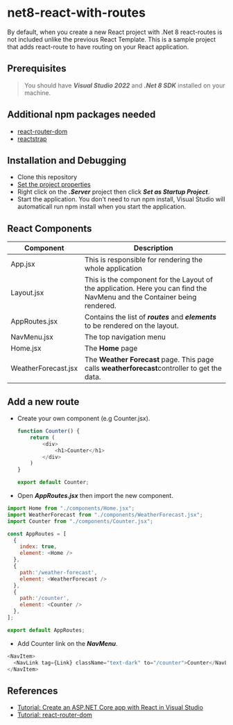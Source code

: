 # net8-react-with-routes
By default, when you create a new React project with .Net 8 react-routes is not included unlike the previous React Template.
This is a sample project that adds react-route to have routing on your React application.

## Prerequisites
> You should have ***Visual Studio 2022*** and ***.Net 8 SDK*** installed on your machine.

## Additional npm packages needed
- [react-router-dom](https://www.npmjs.com/package/react-router-dom)
- [reactstrap](https://www.npmjs.com/package/reactstrap)

## Installation and Debugging

- Clone this repository
- [Set the project properties](https://learn.microsoft.com/en-us/visualstudio/javascript/tutorial-asp-net-core-with-react?view=vs-2022#set-the-project-properties)
- Right click on the ***.Server*** project then click ***Set as Startup Project***.
- Start the application. You don't need to run npm install, Visual Studio will automaticall run npm install when you start the application.

## React Components
Component| Description
  |-------|--------|
  |App.jsx | This is responsible for rendering the whole application|
  |Layout.jsx | This is the component for the Layout of the application. Here you can find the NavMenu and the Container being rendered.|
  |AppRoutes.jsx | Contains the list of ***routes*** and ***elements*** to be rendered on the layout.|
  |NavMenu.jsx | The top navigation menu|
  |Home.jsx | The **Home** page|
  |WeatherForecast.jsx| The **Weather Forecast** page. This page calls **weatherforecast**controller to get the data.| 

## Add a new route
- Create your own component (e.g Counter.jsx).
  
  ```javascript
  function Counter() {
      return (
          <div>
              <h1>Counter</h1>
          </div>
      )
  }
  
  export default Counter;
  ```
  
- Open ***AppRoutes.jsx*** then import the new component.
  
```javascript
import Home from "./components/Home.jsx";
import WeatherForecast from "./components/WeatherForecast.jsx";
import Counter from "./components/Counter.jsx";

const AppRoutes = [
  {
    index: true,
    element: <Home />
  },
  {
    path:'/weather-forecast',
    element: <WeatherForecast />
  },
  {
    path:'/counter',
    element: <Counter />
  },
];

export default AppRoutes;
```
- Add Counter link on the ***NavMenu***.
  
```javascript
<NavItem>
  <NavLink tag={Link} className="text-dark" to="/counter">Counter</NavLink>
</NavItem>
```

## References
- [Tutorial: Create an ASP.NET Core app with React in Visual Studio](https://learn.microsoft.com/en-us/visualstudio/javascript/tutorial-asp-net-core-with-react?view=vs-2022)
- [Tutorial: react-router-dom](https://reactrouter.com/en/main/start/tutorial)